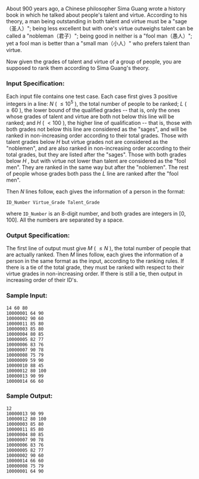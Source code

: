 <!-- Title
Talent and Virtue (25)
-->
About 900 years ago, a Chinese philosopher Sima Guang wrote a history book in
which he talked about people's talent and virtue. According to his theory, a
man being outstanding in both talent and virtue must be a "sage（圣人）"; being
less excellent but with one's virtue outweighs talent can be called a
"nobleman（君子）"; being good in neither is a "fool man（愚人）"; yet a fool man is
better than a "small man（小人）" who prefers talent than virtue.

Now given the grades of talent and virtue of a group of people, you are
supposed to rank them according to Sima Guang's theory.

### Input Specification:

Each input file contains one test case. Each case first gives 3 positive
integers in a line: $N$ ( $\le 10^5$ ), the total number of people to be
ranked; $L$ ( $\ge 60$ ), the lower bound of the qualified grades -- that is,
only the ones whose grades of talent and virtue are both not below this line
will be ranked; and $H$ ( $<100$ ), the higher line of qualification -- that
is, those with both grades not below this line are considered as the "sages",
and will be ranked in non-increasing order according to their total grades.
Those with talent grades below $H$ but virtue grades not are considered as the
"noblemen", and are also ranked in non-increasing order according to their
total grades, but they are listed after the "sages". Those with both grades
below $H$ , but with virtue not lower than talent are considered as the "fool
men". They are ranked in the same way but after the "noblemen". The rest of
people whose grades both pass the $L$ line are ranked after the "fool men".

Then $N$ lines follow, each gives the information of a person in the format:

```
ID_Number Virtue_Grade Talent_Grade
```

where `ID_Number` is an 8-digit number, and both grades are integers in [0,
100]. All the numbers are separated by a space.

### Output Specification:

The first line of output must give $M$ ( $\le N$ ), the total number of people
that are actually ranked. Then $M$ lines follow, each gives the information of
a person in the same format as the input, according to the ranking rules. If
there is a tie of the total grade, they must be ranked with respect to their
virtue grades in non-increasing order. If there is still a tie, then output in
increasing order of their ID's.

### Sample Input:

```
14 60 80
10000001 64 90
10000002 90 60
10000011 85 80
10000003 85 80
10000004 80 85
10000005 82 77
10000006 83 76
10000007 90 78
10000008 75 79
10000009 59 90
10000010 88 45
10000012 80 100
10000013 90 99
10000014 66 60
```

### Sample Output:

```
12
10000013 90 99
10000012 80 100
10000003 85 80
10000011 85 80
10000004 80 85
10000007 90 78
10000006 83 76
10000005 82 77
10000002 90 60
10000014 66 60
10000008 75 79
10000001 64 90
```
